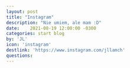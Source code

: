 ```yaml
---
layout: post
title: "Instagram"
description: "Nie umiem, ale mam :D"
date:    2021-08-19 12:00:00 -0300
categories: start blog
by: 'JL'
icon: 'instagram'
destlink: 'https://www.instagram.com/jllamch'
questions: 
---
```

